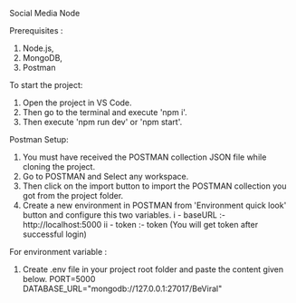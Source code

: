 Social Media Node

Prerequisites :
1. Node.js,
2. MongoDB,
3. Postman

To start the project: 
1. Open the project in VS Code.
2. Then go to the terminal and execute 'npm i'.
3. Then execute 'npm run dev' or 'npm start'.

Postman Setup:
1. You must have received the POSTMAN collection JSON file while cloning the project.
2. Go to POSTMAN and Select any workspace.
3. Then click on the import button to import the POSTMAN collection you got from the project folder.
4. Create a new environment in POSTMAN from 'Environment quick look' button and configure this two variables.
   i - baseURL :- http://localhost:5000
   ii - token :- token (You will get token after successful login)

For environment variable :
1. Create .env file in your project root folder and paste the content given below.
   PORT=5000
   DATABASE_URL="mongodb://127.0.0.1:27017/BeViral"
